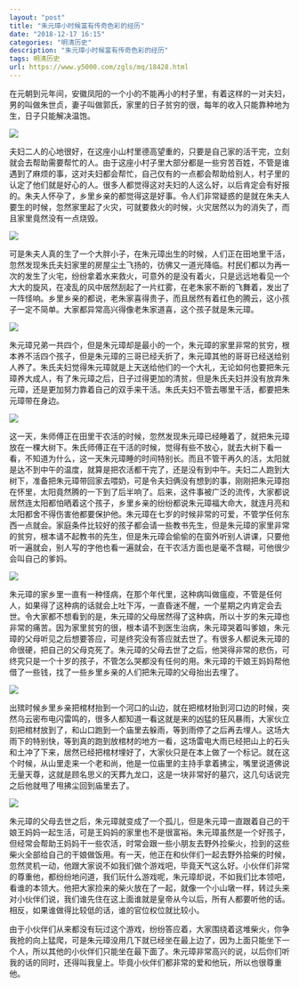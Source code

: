 ```yaml
---
layout: "post"
title: "朱元璋小时候富有传奇色彩的经历"
date: "2018-12-17 16:15"
categories: "明清历史"
description: "朱元璋小时候富有传奇色彩的经历"
tags: 明清历史
url: https://www.y5000.com/zgls/mq/18428.html
---
```






在元朝到元年间，安徽凤阳的一个小的不能再小的村子里，有着这样的一对夫妇，男的叫做朱世贞，妻子叫做郭氏，家里的日子贫穷的很，每年的收入只能靠种地为生，日子只能解决温饱。

![](https://img.y5000.com/uploads/allimg/170401/135SJ2Y-0.jpg)

夫妇二人的心地很好，在这座小山村里德高望重的，只要是自己家的活干完，立刻就会去帮助需要帮忙的人。由于这座小村子里大部分都是一些穷苦百姓，不管是谁遇到了麻烦的事，这对夫妇都会帮忙，自己仅有的一点都会帮助给别人，村子里的认定了他们就是好心的人。很多人都觉得这对夫妇的人这么好，以后肯定会有好报的。朱夫人怀孕了，乡里乡亲的都觉得这是好事。令人们非常疑惑的是就在朱夫人要生的时候，忽然家里起了火灾，可就要救火的时候，火灾居然以为的消失了，而且家里竟然没有一点烧毁。

![](https://img.y5000.com/uploads/allimg/170401/135SJ338-1.jpg)

可是朱夫人真的生了一个大胖小子，在朱元璋出生的时候，人们正在田地里干活，忽然发现朱氏夫妇家里的房屋尘土飞扬的，彷佛又一道光降临。村民们都以为再一次的发生了火宅，纷纷拿着水来救火，可意外的是没有着火，只是远远地看见一个大大的旋风，在凌乱的风中居然刮起了一片红雾，在老朱家不断的飞舞着，发出了一阵怪响。乡里乡亲的都说，老朱家喜得贵子，而且居然有着红色的腾云，这小孩子一定不简单。大家都异常高兴得像老朱家道喜，这个孩子就是朱元璋。

![](https://img.y5000.com/uploads/allimg/170401/135SM118-2.jpg)

朱元璋兄弟一共四个，但是朱元璋却是最小的一个，朱元璋的家里非常的贫穷，根本养不活四个孩子，但是朱元璋的三哥已经夭折了，朱元璋其他的哥哥已经送给别人养了。朱氏夫妇觉得朱元璋就是上天送给他们的一个大礼，无论如何也要把朱元璋养大成人，有了朱元璋之后，日子过得更加的清贫，但是朱氏夫妇并没有放弃朱元璋，还是更加努力靠着自己的双手来干活。朱氏夫妇不管去哪里干活，都要把朱元璋带在身边。

![](https://img.y5000.com/uploads/allimg/170401/135SM547-3.jpg)

这一天，朱师傅正在田里干农活的时候，忽然发现朱元璋已经睡着了，就把朱元璋放在一棵大树下。朱氏师傅正在干活的时候，觉得有些不放心，就去大树下看一看，不知道为什么，这一天朱元璋睡的时间特别长。而且不管干再久的活，太阳就是达不到中午的温度，就算是把农活都干完了，还是没有到中午。夫妇二人跑到大树下，准备把朱元璋带回家去喂奶，可是令夫妇俩没有想到的事，刚刚把朱元璋抱在怀里，太阳竟然腾的一下到了后半响了。后来，这件事被广泛的流传，大家都说居然连太阳都怕晒着这个孩子，乡里乡亲的纷纷都说朱元璋福大命大，就连月亮和太阳都舍不得伤害他都要保护他。朱元璋在七岁的时候非常的可爱，不管学任何东西一点就会。家庭条件比较好的孩子都会请一些教书先生，但是朱元璋的家里非常的贫穷，根本请不起教书的先生，但是朱元璋会偷偷的在窗外听别人讲课，只要他听一遍就会，别人写的字他也看一遍就会，在干农活方面也是毫不含糊，可他很少会叫自己的爹妈。

![](https://img.y5000.com/uploads/allimg/170401/135SM418-4.jpg)

朱元璋的家乡里一直有一种怪病，在那个年代里，这种病叫做瘟疫，不管是任何人，如果得了这种病的话就会上吐下泻，一直昏迷不醒，一个星期之内肯定会去世。令大家都不想看到的是，朱元璋的父母居然得了这种病，所以十岁的朱元璋也非常的痛苦。因为家里贫穷的很，根本请不到医生治病，朱元璋哭着叫爹娘，朱元璋的父母听见之后想要答应，可是终究没有答应就去世了。有很多人都说朱元璋的命很硬，把自己的父母克死了。朱元璋的父母去世了之后，他哭得非常的悲伤，可终究只是一个十岁的孩子，不管怎么哭都没有任何的用。朱元璋的干娘王妈妈帮他借了一些钱，找了一些乡里乡亲的人们把朱元璋的父母抬出去埋了。

![](https://img.y5000.com/uploads/allimg/170401/135SL945-5.jpg)

出殡时候乡里乡亲把棺材抬到一个河口的山边，就在把棺材抬到河口边的时候，突然乌云密布电闪雷鸣的，很多人都知道一看这就是来的凶猛的狂风暴雨，大家伙立刻把棺材放到了，和山口跑到一个庙里去躲雨，等到雨停了之后再去埋人。这场大雨下的特别快，等到真的跑到放棺材的地方一看，这场雷电大雨已经把山上的石头和土冲了下来，居然已经把棺材埋好了，大家伙只是在本上做了一个标记。就在这个时候，从山里走来一个老和尚，他是一位庙里的主持手拿着拂尘，嘴里说道佛说无量天尊，这就是顾名思义的天葬九龙口，这是一块非常好的墓穴，这几句话说完之后他就甩了甩拂尘回到庙里去了。

![](https://img.y5000.com/uploads/allimg/170401/135SM459-6.jpg)

朱元璋的父母去世之后，朱元璋就变成了一个孤儿，但是朱元璋一直跟着自己的干娘王妈妈一起生活，可是王妈妈的家里也不是很富裕。朱元璋虽然是一个好孩子，但经常会帮助王妈妈干一些农活，时常会跟一些小朋友去野外捡柴火，捡到的这些柴火全部给自己的干娘做饭用。有一天，他正在和伙伴们一起去野外拾柴的时候，忽然灵机一动，他跟大家说不如我们做个游戏吧，毕竟天气这么好。小伙伴们非常的尊重他，都纷纷地问道，我们玩什么游戏呢，朱元璋却说，不如我们比本领吧，看谁的本领大。他把大家捡来的柴火放在了一起，就像一个小山墩一样，转过头来对小伙伴们说，我们谁先住在这上面谁就是皇帝从今以后，所有人都要听他的话。相反，如果谁做得比较低的话，谁的官位权位就比较小。

由于小伙伴们从来都没有玩过这个游戏，纷纷答应着，大家围绕着这堆柴火，你争我抢的向上猛爬，可是朱元璋没用几下就已经坐在最上边了，因为上面只能坐下一个人，所以其他的小伙伴们只能坐在最下面了。朱元璋非常高兴的说，以后你们听我的话的同时，还得叫我皇上。毕竟小伙伴们都非常的爱和他玩，所以也很尊重他。
